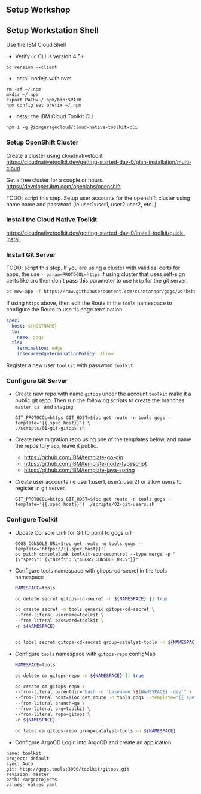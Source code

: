 ## Setup Workshop

## Setup Workstation Shell

Use the IBM Cloud Shell

- Verify `oc` CLI is version 4.5+
```
oc version --client
```

- Install nodejs with nvm
```
rm -rf ~/.npm
mkdir ~/.npm
export PATH=~/.npm/bin:$PATH
npm config set prefix ~/.npm
```

- Install the IBM Cloud Toolkit CLI
```
npm i -g @ibmgaragecloud/cloud-native-toolkit-cli
```

### Setup OpenShift Cluster

Create a cluster using cloudnativetoolit
https://cloudnativetoolkit.dev/getting-started-day-0/plan-installation/multi-cloud

Get a free cluster for a couple or hours.
https://developer.ibm.com/openlabs/openshift

TODO: script this step.
Setup user accounts for the openshift cluster using name name and password (ie user1:user1, user2:user2, etc..)


### Install the Cloud Native Toolkit

https://cloudnativetoolkit.dev/getting-started-day-0/install-toolkit/quick-install

### Install Git Server

TODO: script this step.
If you are using a cluster with valid ssl certs for apps, the use `--param=PROTOCOL=https` if using cluster that uses self-sign certs like crc then don't pass this parameter to use `http` for the git server.

```bash
oc new-app -f https://raw.githubusercontent.com/csantanapr/gogs/workshop/gogs-template.yaml --param=PROTOCOL=https --param=HOSTNAME=gogs-tools.$(oc get ingresses.config.openshift.io cluster -o template={{.spec.domain}}) -n tools
```

If using `https` above, then edit the Route in the `tools` namespace to configure the Route to use tls edge termination.
```yaml
spec:
  host: ${HOSTNAME}
  to:
    name: gogs
  tls:
    termination: edge
    insecureEdgeTerminationPolicy: Allow
```

Register a new user `toolkit` with password `toolkit`

### Configure Git Server

- Create new repo with name `gitops` under the account `toolkit` make it a public git repo. Then run the following scripts to create the branches `master`, `qa ` and `staging`
    ```
    GIT_PROTOCOL=https GIT_HOST=$(oc get route -n tools gogs --template='{{.spec.host}}') \
    ./scripts/01-git-gitops.sh
    ```
- Create new migration repo using one of the templates below, and  name the repository `app`, leave it public.
    - https://github.com/IBM/template-go-gin
    - https://github.com/IBM/template-node-typescript
    - https://github.com/IBM/template-java-spring

- Create user accounts (ie user1:user1, user2:user2) or allow users to register in git server.
    ```
    GIT_PROTOCOL=https GIT_HOST=$(oc get route -n tools gogs --template='{{.spec.host}}') ./scripts/02-git-users.sh
    ```

### Configure Toolkit

- Update Console Link for Git to point to gogs url
    ```
    GOGS_CONSOLE_URL=$(oc get route -n tools gogs --template='https://{{.spec.host}}')
    oc patch consolelink toolkit-sourcecontrol --type merge -p "{\"spec\": {\"href\": \"$GOGS_CONSOLE_URL\"}}"
    ```

- Configure tools namespace with gitops-cd-secret in the tools namespace
    ```bash
    NAMESPACE=tools

    oc delete secret gitops-cd-secret -n ${NAMESPACE} || true

    oc create secret -n tools generic gitops-cd-secret \
    --from-literal username=toolkit \
    --from-literal password=toolkit \
    -n ${NAMESPACE}


    oc label secret gitops-cd-secret group=catalyst-tools -n ${NAMESPACE}
    ```

- Configure `tools` namespace with `gitops-repo` configMap
    ```bash
    NAMESPACE=tools

    oc delete cm gitops-repo -n ${NAMESPACE} || true

    oc create cm gitops-repo \
    --from-literal parentdir="bash -c 'basename \${NAMESPACE} -dev'" \
    --from-literal host=$(oc get route -n tools gogs --template='{{.spec.host}}') \
    --from-literal branch=qa \
    --from-literal org=toolkit \
    --from-literal repo=gitops \
    -n ${NAMESPACE}

    oc label cm gitops-repo group=catalyst-tools -n ${NAMESPACE}
    ```

- Configure ArgoCD
Login into ArgoCD and create an application
```
name: toolkit
project: default
sync: Auto
git: http://gogs.tools:3000/toolkit/gitops.git
revision: master
path: /argoprojects
values: values.yaml
```


